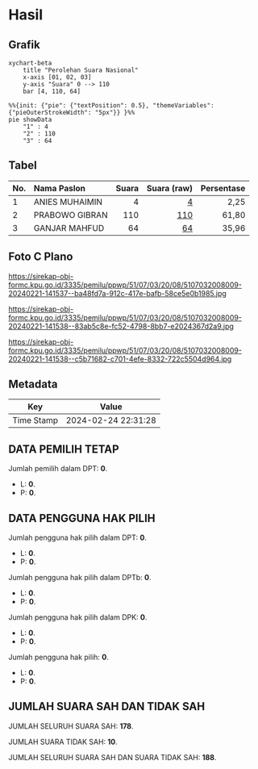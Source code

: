 # Hasil

## Grafik

```mermaid
xychart-beta
    title "Perolehan Suara Nasional"
    x-axis [01, 02, 03]
    y-axis "Suara" 0 --> 110
    bar [4, 110, 64]
```

```mermaid
%%{init: {"pie": {"textPosition": 0.5}, "themeVariables": {"pieOuterStrokeWidth": "5px"}} }%%
pie showData
    "1" : 4
    "2" : 110
    "3" : 64
```

## Tabel

| No. | Nama Paslon    | Suara | Suara (raw) | Persentase |
|:--- |:-------------- | -----:| -----------:| ----------:|
| 1   | ANIES MUHAIMIN | 4     | [4][p-1]    | 2,25       |
| 2   | PRABOWO GIBRAN | 110   | [110][p-2]  | 61,80      |
| 3   | GANJAR MAHFUD  | 64    | [64][p-3]   | 35,96      |


[p-1]: https://github.com/gigit-pemilu/pemilu-2024/blob/main/pilpres/hitung-suara/sub/51-bali/sub/07-karangasem/sub/03-manggis/sub/2008-selumbung/sub/009-tps/sub/paslon-1.txt
[p-2]: https://github.com/gigit-pemilu/pemilu-2024/blob/main/pilpres/hitung-suara/sub/51-bali/sub/07-karangasem/sub/03-manggis/sub/2008-selumbung/sub/009-tps/sub/paslon-2.txt
[p-3]: https://github.com/gigit-pemilu/pemilu-2024/blob/main/pilpres/hitung-suara/sub/51-bali/sub/07-karangasem/sub/03-manggis/sub/2008-selumbung/sub/009-tps/sub/paslon-3.txt

## Foto C Plano

https://sirekap-obj-formc.kpu.go.id/3335/pemilu/ppwp/51/07/03/20/08/5107032008009-20240221-141537--ba48fd7a-912c-417e-bafb-58ce5e0b1985.jpg

https://sirekap-obj-formc.kpu.go.id/3335/pemilu/ppwp/51/07/03/20/08/5107032008009-20240221-141538--83ab5c8e-fc52-4798-8bb7-e2024367d2a9.jpg

https://sirekap-obj-formc.kpu.go.id/3335/pemilu/ppwp/51/07/03/20/08/5107032008009-20240221-141538--c5b71682-c701-4efe-8332-722c5504d964.jpg


## Metadata

| Key        | Value               |
| ---------- | ------------------- |
| Time Stamp | 2024-02-24 22:31:28 |


## DATA PEMILIH TETAP

Jumlah pemilih dalam DPT: **0**.
 * L: **0**.
 * P: **0**.

## DATA PENGGUNA HAK PILIH

Jumlah pengguna hak pilih dalam DPT: **0**.
 * L: **0**.
 * P: **0**.

Jumlah pengguna hak pilih dalam DPTb: **0**.
 * L: **0**.
 * P: **0**.

Jumlah pengguna hak pilih dalam DPK: **0**.
 * L: **0**.
 * P: **0**.

Jumlah pengguna hak pilih: **0**.
 * L: **0**.
 * P: **0**.

## JUMLAH SUARA SAH DAN TIDAK SAH

JUMLAH SELURUH SUARA SAH: **178**.

JUMLAH SUARA TIDAK SAH: **10**.

JUMLAH SELURUH SUARA SAH DAN SUARA TIDAK SAH: **188**.


